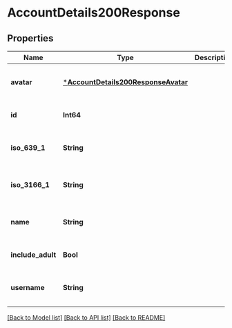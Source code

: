 # AccountDetails200Response


## Properties
Name | Type | Description | Notes
------------ | ------------- | ------------- | -------------
**avatar** | [***AccountDetails200ResponseAvatar**](AccountDetails200ResponseAvatar.md) |  | [optional] [default to nothing]
**id** | **Int64** |  | [optional] [default to 0]
**iso_639_1** | **String** |  | [optional] [default to nothing]
**iso_3166_1** | **String** |  | [optional] [default to nothing]
**name** | **String** |  | [optional] [default to nothing]
**include_adult** | **Bool** |  | [optional] [default to true]
**username** | **String** |  | [optional] [default to nothing]


[[Back to Model list]](../README.md#models) [[Back to API list]](../README.md#api-endpoints) [[Back to README]](../README.md)


